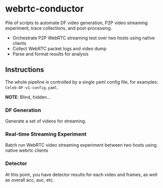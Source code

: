 # webrtc-conductor

Pile of scripts to automate DF video generation, P2P video streaming experiment, trace collections, and post-processing.

- Orchestrate P2P WebRTC streaming test over two hosts using native clients
- Collect WebRTC packet logs and video dump
- Parse and format results for analysis

## Instructions

The whole pipeline is controlled by a single yaml config file, for examples: `Celeb-DF-v1-config.yaml`.

**NOTE**: Blind, hidden...

### DF Generation

Generate a set of videos for streaming.

### Real-time Streaming Experiment

Batch run WebRTC video streaming experiment between two hosts using native webrtc clients

### Detector

At this point, you have detector results for each video and frames, as well as overall acc, auc, etc.
